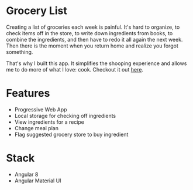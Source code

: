 # Grocery List

Creating a list of groceries each week is painful. It's hard to organize, to check items off in the store, to write down ingredients from books, to combine the ingredients, and then have to redo it all again the next week. Then there is the moment when you return home and realize you forgot something.

That's why I built this app. It simplifies the shooping experience and allows me to do more of what I love: cook. Checkout it out [here](https://groceries.brianbrown.dev).

# Features

* Progressive Web App
* Local storage for checking off ingredients
* View ingredients for a recipe
* Change meal plan
* Flag suggested grocery store to buy ingredient

# Stack

* Angular 8
* Angular Material UI






